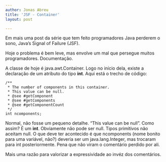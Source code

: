 ```yaml
---
author: Jonas Abreu
title: 'JSF - Container'
layout: post

---
```

Em mais uma post da série que tem feito programadores Java perderem o sono, Java’s Signal of Failure (JSF).

Hoje o problema é bem leve, mas envolve um mal que persegue muitos programadores. Documentação.

A classe de hoje é java.awt.Container. Logo no início dela, existe a declaração de um atributo do tipo **int**. Aqui está o trecho de código:

    
    /**
     * The number of components in this container.
     * This value can be null.
     * @see #getComponent
     * @see #getComponents
     * @see #getComponentCount
     */
    int ncomponents;
    

Normal, não fosse um pequeno detalhe. “This value can be null”. Como assim? É um **int**. Obviamente não pode ser null. Tipos primitivos não aceitam null. O que deve ter acontecido é que ncomponents (nome bonito para uma variável, não?) deveria ser um java.lang.Integer, mas trocaram para int posteriormente. Pena que não viram o comentário perdido por ali.

Mais uma razão para valorizar a expressividade ao invéz dos comentários.




















